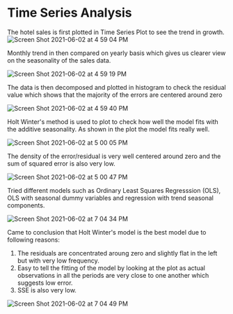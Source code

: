 # Time Series Analysis
The hotel sales is first plotted in Time Series Plot to see the trend in growth. 
![Screen Shot 2021-06-02 at 4 59 04 PM](https://user-images.githubusercontent.com/67131400/120566801-a7775c80-c3d5-11eb-91a6-2571a21926d0.png)

Monthly trend in then compared on yearly basis which gives us clearer view on the seasonality of the sales data.

![Screen Shot 2021-06-02 at 4 59 19 PM](https://user-images.githubusercontent.com/67131400/120566815-b1995b00-c3d5-11eb-8f92-c2c15952951a.png)

The data is then decomposed and plotted in histogram to check the residual value which shows that the majority of the errors are centered around zero

![Screen Shot 2021-06-02 at 4 59 40 PM](https://user-images.githubusercontent.com/67131400/120566829-bb22c300-c3d5-11eb-9dae-2423207de20d.png)

Holt Winter's method is used to plot to check how well the model fits with the additive seasonality. As shown in the plot the model fits really well.

![Screen Shot 2021-06-02 at 5 00 05 PM](https://user-images.githubusercontent.com/67131400/120566836-c0800d80-c3d5-11eb-83d4-d9caa99cf6c0.png)

The density of the error/residual is very well centered around zero and the sum of squared error is also very low.

![Screen Shot 2021-06-02 at 5 00 47 PM](https://user-images.githubusercontent.com/67131400/120566844-c70e8500-c3d5-11eb-8a7f-7abe3ffbcac3.png)

Tried different models such as Ordinary Least Squares Regresssion (OLS), OLS with seasonal dummy variables and regression with trend seasonal components.

![Screen Shot 2021-06-02 at 7 04 34 PM](https://user-images.githubusercontent.com/67131400/120566855-cd9cfc80-c3d5-11eb-848f-cbf10224b2bf.png)

Came to conclusion that Holt Winter's model is the best model due to following reasons:
1. The residuals are concentrated aroung zero and slightly flat in the left but with very low frequency.
2. Easy to tell the fitting of the model by looking at the plot as actual observations in all the periods are very close to one another which suggests low error.
3. SSE is also very low.

![Screen Shot 2021-06-02 at 7 04 49 PM](https://user-images.githubusercontent.com/67131400/120566859-d392dd80-c3d5-11eb-83cc-c2189afb286e.png)
